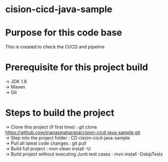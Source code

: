 # cision-cicd-java-sample

# Purpose for this code base
This is created to check the CI/CD and pipeline

# Prerequisite for this project build
-> JDK 1.8  
-> Maven  
-> Git

# Steps to build the project
-> Clone this project (if first time) : git clone https://github.com/manasmaharana/cision-cicd-java-sample.git  
-> Step into the project folder : CD cision-cicd-java-sample  
-> Pull all latest code changes : git pull  
-> Build full project : mvn clean install -U  
-> Build project without executing Junit test cases : mvn install -DskipTests  